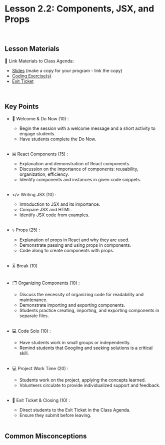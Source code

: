 # Lesson 2.2: Components, JSX, and Props

<br>

## Lesson Materials

📖 Link Materials to Class Agenda:
- [Slides](https://docs.google.com/presentation/d/1KObmOnl58f4qRt7oeuGvYjWli6KYI92DfeNfUFejprk/edit?usp=sharing) (make a copy for your program - link the copy)
- [Coding Exercise(s)]()
- [Exit Ticket](https://forms.gle/uBWNqgJV8D2D2iwLA)

<br>

## Key Points

- 👋 Welcome & Do Now (10) :
    - Begin the session with a welcome message and a short activity to engage students.
    - Have students complete the Do Now.<br><br>

- 𝍇  React Components (15) :
    - Explanation and demonstration of React components.
    - Discussion on the importance of components: reusability, organization, efficiency.
    - Identify components and instances in given code snippets.<br><br>

- </> Writing JSX (10) :
    - Introduction to JSX and its importance.
    - Compare JSX and HTML.
    - Identify JSX code from examples.<br><br>

- ⤵️ Props (25) :
    - Explanation of props in React and why they are used.
    - Demonstrate passing and using props in components.
    - Code along to create components with props.<br><br>

- ⏳ Break (10)<br><br>

- 🗂️ Organizing Components (10) :
    - Discuss the necessity of organizing code for readability and maintenance.
    - Demonstrate importing and exporting components.
    - Students practice creating, importing, and exporting components in separate files.<br><br>

- 💻 Code Solo (10) :
    - Have students work in small groups or independently.
    - Remind students that Googling and seeking solutions is a critical skill.<br><br>

- 💻 Project Work Time (20) :
    - Students work on the project, applying the concepts learned.
    - Volunteers circulate to provide individualized support and feedback.<br><br>

- 👋 Exit Ticket & Closing (10) :
    - Direct students to the Exit Ticket in the Class Agenda.
    - Ensure they submit before leaving.<br><br>


## Common Misconceptions
